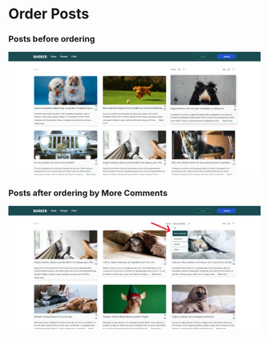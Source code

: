 # Order Posts

### Posts before ordering
<img src="../images/order-posts/order-posts-1.png" alt="order-posts-1" width="900">

### Posts after ordering by More Comments
<img src="../images/order-posts/order-posts-2.png" alt="order-posts-2" width="900">



